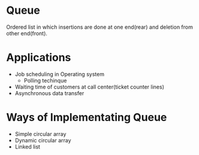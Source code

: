 # Queue

 Ordered list in which insertions are done at one end(rear) and deletion from other end(front).


# Applications

 - Job scheduling in Operating system
   - Polling techinque
 - Waiting time of customers at call center(ticket counter lines)
 - Asynchronous data transfer

# Ways of Implementating Queue
  - Simple circular array
  - Dynamic circular array
  - Linked list
